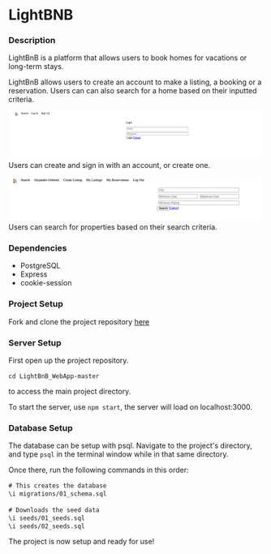 # LightBNB

### Description

LightBnB is a platform that allows users to book homes for vacations or long-term stays.

LightBnB allows users to create an account to make a listing, a booking or a reservation. Users can can also search for a home based on their inputted criteria. 

![sign-in-page](images/sign-in.png)
Users can create and sign in with an account, or create one. 

![search-criteria](images/search-criteria.png)
Users can search for properties based on their search criteria. 

### **Dependencies**

- PostgreSQL
- Express
- cookie-session 

### **Project Setup**

Fork and clone the project repository [here](https://github.com/mattyu123/lightBnB)

### **Server Setup**

First open up the project repository. 
``` 
cd LightBnB_WebApp-master 
``` 
to access the main project directory. 

To start the server, use `npm start`, the server will load on localhost:3000.

### **Database Setup**

The database can be setup with psql. Navigate to the project's directory, and type `psql` in the terminal window while in that same directory. 

Once there, run the following commands in this order:

```
# This creates the database 
\i migrations/01_schema.sql

# Downloads the seed data
\i seeds/01_seeds.sql
\i seeds/02_seeds.sql
```

The project is now setup and ready for use! 